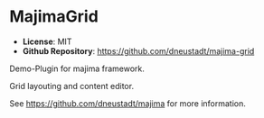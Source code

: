 # MajimaGrid

- **License**: MIT
- **Github Repository**: <https://github.com/dneustadt/majima-grid>

Demo-Plugin for majima framework.

Grid layouting and content editor.

See <https://github.com/dneustadt/majima> for more information.